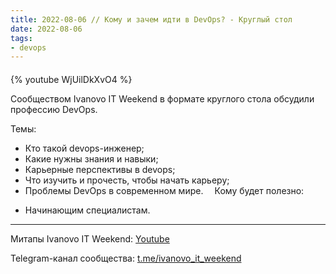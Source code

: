 ```yaml
---
title: 2022-08-06 // Кому и зачем идти в DevOps? - Круглый стол
date: 2022-08-06
tags:
- devops
---
```


#### 

{% youtube WjUilDkXvO4 %}

Сообществом Ivanovo IT Weekend в формате круглого стола обсудили профессию DevOps.

Темы:
- Кто такой devops-инженер;
- Какие нужны знания и навыки;
- Карьерные перспективы в devops;
- Что изучить и прочесть, чтобы начать карьеру;
- Проблемы DevOps в современном мире.
⠀
Кому будет полезно:
* Начинающим специалистам.

---

Митапы Ivanovo IT Weekend: [Youtube](https://www.youtube.com/channel/UCvNa9tbtI1_xgiY6F1QvQZQ)

Telegram-канал сообщества: [t.me/ivanovo_it_weekend](https://t.me/ivanovo_it_weekend)

